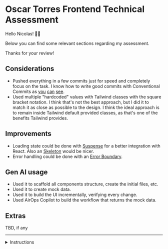 # Oscar Torres Frontend Technical Assessment

Hello Nicolas! 👋🏼

Below you can find some relevant sections regarding my assessment.

Thanks for your review!

## Considerations

- Pushed everything in a few commits just for speed and completely focus on the task. I know how to write good commits with Conventional Commits as [you](https://github.com/oscartorres-10/connect-wallet-svelte/commits/main/) [can](https://github.com/oscartorres-10/obsidian-count-tasks/commits/main/) [see](https://github.com/oscartorres-10/spacex/commits/main/).
- Used multiple "hardcoded" values with Tailwind classes with the square bracket notation. I think that's not the best approach, but I did it to match it as close as possible to the design. I think the ideal approach is to remain inside Tailwind default provided classes, as that's one of the benefits Tailwind provides.

## Improvements

- Loading state could be done with [Suspense](https://react.dev/reference/react/Suspense#displaying-a-fallback-while-content-is-loading) for a better integration with React. Also an [Skeleton](https://ui.shadcn.com/docs/components/skeleton) would be nicer.
- Error handling could be done with an [Error Boundary](https://react.dev/reference/react/useTransition#displaying-an-error-to-users-with-error-boundary).

## Gen AI usage

- Used it to scaffold all components structure, create the initial files, etc.
- Used it to create mock data.
- Used it to build the UI incrementally, verifying every change.
- Used AirOps Copilot to build the workflow that returns the mock data.

## Extras

TBD, if any

---

<details>
  <summary>
    Instructions
  </summary>

## Frontend Technical Assessment 🚀

### Overview

We want to see your skills with React and TypeScript. You'll be given a Figma design to replicate in a Vite project using Tailwind CSS. Plus, you'll use an AirOps app to fetch and display data.

### What You'll Do
1. **Fork the Repo**: You'll get a barebones Vite + React + TypeScript + Tailwind project. Fork it and get started.
2. **Design Implementation**: Copy the Figma design into your project. Make it look as close as possible.
3. **Data Integration**: [Create an AirOps App](https://docs.airops.com/getting-started/readme/workflow-quick-start) that returns the necessary mock data for the design and [execute it](https://github.com/airopshq/airops-js) to display the mock data! 📊

![Example of Airops App for the Data Integration](https://github.com/airopshq/fe-technical-assessment/blob/main/public/airpos-app-run-once-example.png)

> Note: if you need to do any create, edit or delete, it doesn’t need to persist anywhere outside of the React state.

### Time Frame
Try to finish within 3 hours. ⏰

### What We Care About
- **Code Quality**: Clean, readable, and well-structured code. 💻
- **Design Accuracy**: Your app should look like the Figma design. 🎨
- **Functionality**: Your app should fetch and display data correctly. 🔄

### How to Submit
1. Fork our repo.
2. Make your changes.
3. Push to your forked repo.
4. Share the link to your repo with us. 📤
5. **Important**: Do **not** create a pull request to the original repository.

### Tools
- React ⚛️
- TypeScript 📝
- Tailwind CSS 🎨
- Vite ⚡

### Getting Started
1. **Fork the Repo**:
   ```bash
   git clone [your-forked-repo-link]
   cd [repository-directory]
2. Install Dependencies:
   ```bash
   Copy code
   npm install
   ```
3. Start the Dev Server:
   ```bash
   Copy code
   npm run dev
   ```
4. Design Link: [Figma Design](https://www.figma.com/design/Tar7tYkKqTuaFdGQFgGthy/Technical-Assessment?node-id=0-1&t=F0fzk15QtPDufiX4-1)
5. **Relevant AirOps Links**:
    - [Workflow quick start](https://docs.airops.com/getting-started/readme/workflow-quick-start)
    - [Client SDK](https://github.com/airopshq/airops-js)
    - [API](https://docs.airops.com/workflow-execution/api)

That's it! If you have any questions, just ask. Good luck! 🍀
</details>
